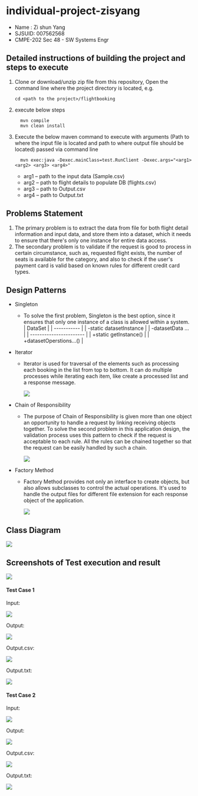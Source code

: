 # individual-project-zisyang

- Name : Zi shun Yang
- SJSUID: 007562568
- CMPE-202 Sec 48 - SW Systems Engr


## Detailed instructions of building the project and steps to execute

1. Clone or download/unzip zip file from this repository, Open the command line where the project directory is located, e.g.
   ```
   cd <path to the project>/flightbooking
   ```
2. execute below steps
   ```
     mvn compile
     mvn clean install
   ```
3. Execute the below maven command to execute with arguments (Path to where the input file is located and path to where output file should be located) passed via command line
   ```
     mvn exec:java -Dexec.mainClass=test.RunClient -Dexec.args="<arg1> <arg2> <arg3> <arg4>"
   ```
   
   * arg1 – path to the input data (Sample.csv)
   * arg2 – path to flight details to populate DB (flights.csv)
   * arg3 – path to Output.csv
   * arg4 – path to Output.txt



## Problems Statement
1.  The primary problem is to extract the data from file for both flight detail information and input data, and store them into a dataset, which it needs to ensure that there's only one instance for entire data access.
2.  The secondary problem is to validate if the request is good to process in certain circumstance, such as, requested flight exists, the number of seats is available for the category, and also to check if the user's payment card is valid based on known rules for different credit card types.















## Design Patterns
- Singleton
  - To solve the first problem, Singleton is the best option, since it ensures that only one instance of a class is allowed within a system.
     | DataSet      |
     | ----------- |
     | -static datasetInstance |
     | -datasetData ...     |
     | ----------------------- |
     | +static getInstance()   |
     | +datasetOperstions...()  |


- Iterator
  - Iterator is used for traversal of the elements such as processing each booking in the list from top to bottom. It can do multiple processes while iterating each item, like create a processed list and a response message.

    ![](img/Iterator_diagram.png)
  

- Chain of Responsibility
  - The purpose of Chain of Responsibility is given more than one object an opportunity to handle a request by linking receiving objects together. To solve the second problem in this application design, the validation process uses this pattern to check if the request is acceptable to each rule. All the rules can be chained together so that the request can be easily handled by such a chain.

    ![](img/CoR_diagram.png)

- Factory Method
  - Factory Method provides not only an interface to create objects, but also allows subclasses to control the actual operations. It's used to handle the output files for different file extension for each response object of the application.

    ![](img/Factory_diagram.png)

## Class Diagram
![](img/class_diagram.png)

## Screenshots of Test execution and result
![](img/JUnitTest.png)

#### Test Case 1
Input:

![](img/TestCase1_input.png)

Output:

![](img/TestCase1.png)

Output.csv:

![](img/TestCase1_outputcsv.png)

Output.txt:

![](img/TestCase1_outputtxt.png)


#### Test Case 2
Input:

![](img/TestCase2_input.png)

Output:

![](img/TestCase2.png)

Output.csv:

![](img/TestCase2_outputcsv.png)

Output.txt:

![](img/TestCase2_outputtxt.png)

